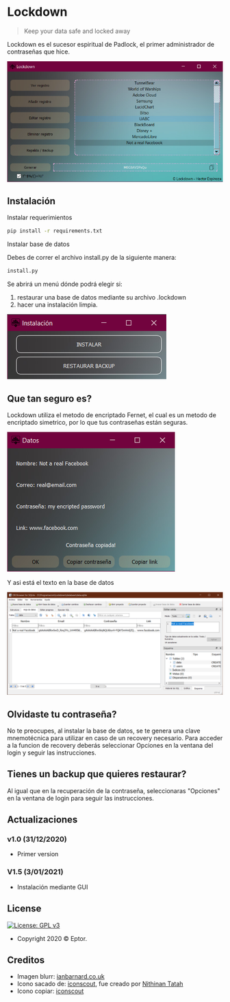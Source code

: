 # Lockdown

> Keep your data safe and locked away

Lockdown es el sucesor espiritual de Padlock, el primer administrador de contraseñas que hice.

![](etc/menu.png)

## Instalación

Instalar requerimientos

```sh
pip install -r requirements.txt
```

Instalar base de datos

Debes de correr el archivo install.py de la siguiente manera:

```sh
install.py
```

Se abrirá un menú dónde podrá elegir si:

1. restaurar una base de datos mediante su archivo .lockdown
2. hacer una instalación limpia.

![](etc/menu_instalacion.png)

## Que tan seguro es?

Lockdown utiliza el metodo de encriptado Fernet, el cual es un metodo de encriptado simetrico, por lo que tus contraseñas están seguras.

![](etc/datos.png)

Y asi está el texto en la base de datos

![](etc/not_fb.png)

## Olvidaste tu contraseña?

No te preocupes, al instalar la base de datos, se te genera una clave mnemotécnica para utilizar en caso de un recovery necesario.
Para acceder a la funcion de recovery deberás seleccionar Opciones en la ventana del login y seguir las instrucciones.

## Tienes un backup que quieres restaurar?

Al igual que en la recuperación de la contraseña, seleccionaras "Opciones" en la ventana de login para seguir las instrucciones.

## Actualizaciones

### v1.0 (31/12/2020)

- Primer version

### V1.5 (3/01/2021)

- Instalación mediante GUI

## License

[![License: GPL v3](https://img.shields.io/badge/License-GPLv3-blue.svg)](https://www.gnu.org/licenses/gpl-3.0)

- Copyright 2020 © Eptor.

## Creditos

- Imagen blurr: [ianbarnard.co.uk](http://www.ianbarnard.co.uk/wp-content/uploads/2013/09/free-blurred-web-backgrounds-09.jpg)
- Icono sacado de: [iconscout](https://iconscout.com/icon/lockdown-2318925), fue creado por [Nithinan Tatah](https://iconscout.com/contributors/nithinan-tatah)
- Icono copiar: [iconscout](https://iconscout.com/icon/copy-197)
